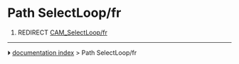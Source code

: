 # Path SelectLoop/fr
1.  REDIRECT [CAM_SelectLoop/fr](CAM_SelectLoop/fr.md)



---
⏵ [documentation index](../README.md) > Path SelectLoop/fr
